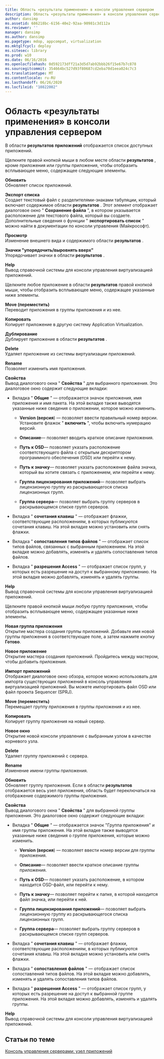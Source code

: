 ```yaml
---
title: Область «результаты применения» в консоли управления сервером
description: Область «результаты применения» в консоли управления сервером
author: dansimp
ms.assetid: 686218bc-6156-40e2-92aa-90981c3d112a
ms.reviewer: ''
manager: dansimp
ms.author: dansimp
ms.pagetype: mdop, appcompat, virtualization
ms.mktglfcycl: deploy
ms.sitesec: library
ms.prod: w10
ms.date: 06/16/2016
ms.openlocfilehash: 0d592173dff21a3d5d7ab92bbb26f15e67b7c878
ms.sourcegitcommit: 354664bc527d93f80687cd2eba70d1eea024c7c3
ms.translationtype: MT
ms.contentlocale: ru-RU
ms.lasthandoff: 06/26/2020
ms.locfileid: "10822002"
---
```

# Область «результаты применения» в консоли управления сервером


В области **результатов приложений** отображается список доступных приложений.

Щелкните правой кнопкой мыши в любом месте области **результатов** , кроме приложения или группы приложения, чтобы отобразить всплывающее меню, содержащее следующие элементы.

<a href="" id="refresh"></a>**Обновить**  
Обновляет список приложений.

<a href="" id="export-list"></a>**Экспорт списка**  
Создает текстовый файл с разделителями-знаками табуляции, который включает содержимое области **результатов** . Этот элемент отображает диалоговое окно " **Сохранение файла** ", в котором указывается расположение для текстового файла, который вы создаете. Дополнительные сведения о функции " **экспортировать список** " можно найти в документации по консоли управления (Майкрософт).

<a href="" id="view"></a>**Просмотр**  
Изменение внешнего вида и содержимого области **результатов** .

<a href="" id="arrange-line-up-icons"></a>**Значки "упорядочить/выровнять вверх"**  
Упорядочивает значки в области **результатов** .

<a href="" id="help"></a>**Help**  
Вывод справочной системы для консоли управления виртуализацией приложений.

Щелкните любое приложение в области **результатов** правой кнопкой мыши, чтобы отобразить всплывающее меню, содержащее указанные ниже элементы.

<a href="" id="move"></a>**Move (переместить)**  
Переводит приложения в группы приложения и из нее.

<a href="" id="copy"></a>**Копировать**  
Копирует приложение в другую систему Application Virtualization.

<a href="" id="duplicate"></a>**Дублирование**  
Дублирует приложение в области **результатов** .

<a href="" id="delete"></a>**Delete**  
Удаляет приложение из системы виртуализации приложений.

<a href="" id="rename"></a>**Rename**  
Позволяет изменить имя приложения.

<a href="" id="properties"></a>**Свойства**  
Вывод диалогового окна " **Свойства** " для выбранного приложения. Это диалоговое окно содержит следующие вкладки:

-   Вкладка " **Общие** " — отображается значок приложения, имя приложения и имя пакета. На этой вкладке также выводятся указанные ниже сведения о приложении, которое можно изменить.

    -   **Version (версия**) — позволяет ввести правильный номер версии. Установите флажок " **включить** ", чтобы включить нумерацию версий.

    -   **Описание**— позволяет вводить краткое описание приложения.

    -   **Путь к OSD**— позволяет указать расположение соответствующего файла с открытым дескриптором программного обеспечения (OSD) или перейти к нему.

    -   **Путь к значку**— позволяет указать расположение файла значка, который вы хотите связать с приложением, или перейти к нему.

    -   **Группа лицензирования приложений**— позволяет выбрать лицензионную группу из раскрывающегося списка лицензионных групп.

    -   **Группа сервера**— позволяет выбрать группу серверов в раскрывающемся списке групп серверов.

-   Вкладка " **сочетания клавиш** " — отображает флажки, соответствующие расположениям, в которых публикуются сочетания клавиш. На этой вкладке можно установить или снять флажки.

-   Вкладка " **сопоставления типов файлов** " — отображает список типов файлов, связанных с выбранным приложением. На этой вкладке можно добавлять, изменять и удалять сопоставления типов файлов.

-   Вкладка " **разрешения Access** " — отображает список групп, у которых есть разрешение на доступ к выбранному приложению. На этой вкладке можно добавлять, изменять и удалять группы.

<a href="" id="help"></a>**Help**  
Вывод справочной системы для консоли управления виртуализацией приложений.

Щелкните правой кнопкой мыши любую группу приложения, чтобы отобразить всплывающее меню, содержащее указанные ниже элементы.

<a href="" id="new-application-group"></a>**Новая группа приложения**  
Открытие мастера создания группы приложений. Добавьте имя новой группы приложения в соответствующее поле, а затем нажмите кнопку **Готово**.

<a href="" id="new-application"></a>**Новое приложение**  
Открытие мастера создания приложений. Пройдитесь между мастером, чтобы добавить приложения.

<a href="" id="import-applications"></a>**Импорт приложений**  
Отображает диалоговое окно обзора, которое можно использовать для импорта существующих приложений в консоль управления виртуализацией приложений. Вы можете импортировать файл OSD или файл проекта Sequencer (SPRJ).

<a href="" id="move"></a>**Move (переместить)**  
Перемещает группу приложения в группы приложения и из нее.

<a href="" id="copy"></a>**Копировать**  
Копирует группу приложения на новый сервер.

<a href="" id="new-window-from-here"></a>**Новое окно**  
Открытие новой консоли управления с выбранным узлом в качестве корневого узла.

<a href="" id="delete"></a>**Delete**  
Удаляет группу приложений с сервера.

<a href="" id="rename"></a>**Rename**  
Изменение имени группы приложения.

<a href="" id="refresh"></a>**Обновить**  
Обновляет группу приложения. Если в области **результатов** отображается весь узел приложения, область будет переключаться на отображение содержимого группы приложения.

<a href="" id="properties"></a>**Свойства**  
Вывод диалогового окна " **Свойства** " для выбранной группы приложения. Это диалоговое окно содержит следующие вкладки:

-   Вкладка " **Общие** " — отображается значок "Группа приложения" и имя группы приложения. На этой вкладке также выводятся указанные ниже сведения о группе приложения, которые можно изменить.

    -   **Version (версия**) — позволяет ввести номер версии для группы приложения.

    -   **Описание**— позволяет ввести краткое описание группы приложения.

    -   **Путь к OSD**— позволяет указать расположение, в котором находится OSD-файл, или перейти к нему.

    -   **Путь к значку**— позволяет перейти к папке, в которой находится файл значка, или перейти к ней.

    -   **Группа лицензирования приложений**— позволяет выбрать лицензионную группу из раскрывающегося списка лицензионных групп.

    -   **Группа сервера**— позволяет выбрать группу серверов в раскрывающемся списке групп серверов.

-   Вкладка " **сочетания клавиш** " — отображает флажки, соответствующие расположениям, в которых публикуются сочетания клавиш. На этой вкладке можно установить или снять флажки.

-   Вкладка " **сопоставления файлов** " — отображает список сопоставлений типов файлов. На этой вкладке можно добавлять, изменять и удалять сопоставления типов файлов.

-   Вкладка " **разрешения Access** " — отображает список групп, у которых есть разрешение на доступ к выбранной группе приложения. На этой вкладке можно добавлять, изменять и удалять группы.

<a href="" id="help"></a>**Help**  
Вывод справочной системы для консоли управления виртуализацией приложений.

## Статьи по теме


[Консоль управления серверами: узел приложений](server-management-console-applications-node.md)

 

 





